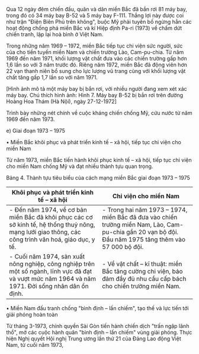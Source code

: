 Qua 12 ngày đêm chiến đấu, quân và dân miền Bắc đã bắn rơi 81 máy bay, trong đó có 34 máy bay B-52 và 5 máy bay F-111. Thắng lợi này được coi như trận "Điện Biên Phủ trên không", buộc Mỹ phải tuyên bố ngừng hẳn các hoạt động chống phá miền Bắc và kí Hiệp định Pa-ri (1973) về chấm dứt chiến tranh, lập lại hoà bình ở Việt Nam.

Trong những năm 1969 – 1972, miền Bắc tiếp tục chi viện sức người, sức của cho tiền tuyến miền Nam và chiến trường Lào, Cam-pu-chia. Từ năm 1969 đến năm 1971, khối lượng vật chất đưa vào các chiến trường gấp hơn 1,6 lần so với 3 năm trước đó. Riêng năm 1972, miền Bắc đã động viên hơn 22 vạn thanh niên bổ sung cho lực lượng vũ trang cùng với khối lượng vật chất tăng gấp 1,7 lần so với năm 1971.

[Hình ảnh mô tả một máy bay bị bắn rơi, với nhiều người đang xem xét xác máy bay. Chú thích hình ảnh: Hình 7. Máy bay B-52 bị bắn rơi trên đường Hoàng Hoa Thám (Hà Nội), ngày 27-12-1972]

Trình bày những nét chính về cuộc kháng chiến chống Mỹ, cứu nước từ năm 1969 đến năm 1973.

e) Giai đoạn 1973 – 1975

• Miền Bắc khôi phục và phát triển kinh tế – xã hội, tiếp tục chi viện cho miền Nam

Từ năm 1973, miền Bắc tiến hành khôi phục kinh tế – xã hội, tiếp tục chi viện cho miền Nam chống Mỹ và đạt nhiều thành tựu quan trọng.

Bảng 4. Thành tựu tiêu biểu của cách mạng miền Bắc giai đoạn 1973 – 1975

Khôi phục và phát triển kinh tế – xã hội | Chi viện cho miền Nam
--- | ---
- Đến năm 1974, về cơ bản miền Bắc đã khôi phục các cơ sở kinh tế, hệ thống thuỷ nông, mạng lưới giao thông, các công trình văn hoá, giáo dục, y tế. | - Trong hai năm 1973 – 1974, miền Bắc đã đưa vào chiến trường miền Nam, Lào, Cam-pu-chia gần 20 vạn bộ đội. Đầu năm 1975 tăng thêm vào 57 000 bộ đội.
- Cuối năm 1974, sản xuất nông nghiệp, công nghiệp trên một số ngành, lĩnh vực đã đạt và vượt mức năm 1964 và năm 1971. Đời sống nhân dân ổn định. | - Về vật chất – kĩ thuật: miền Bắc tăng cường chi viện, bảo đảm đầy đủ nhu cầu cấp bách cho chiến trường miền Nam.

• Miền Nam đấu tranh chống "bình định – lấn chiếm", tạo thế và lực tiến tới giải phóng hoàn toàn

Từ tháng 3-1973, chính quyền Sài Gòn tiến hành chiến dịch "trấn ngập lãnh thổ", mở các cuộc hành quân "bình định – lấn chiếm" vùng giải phóng. Thực hiện Nghị quyết Hội nghị Trung ương lần thứ 21 của Đảng Lao động Việt Nam, từ cuối năm 1973,